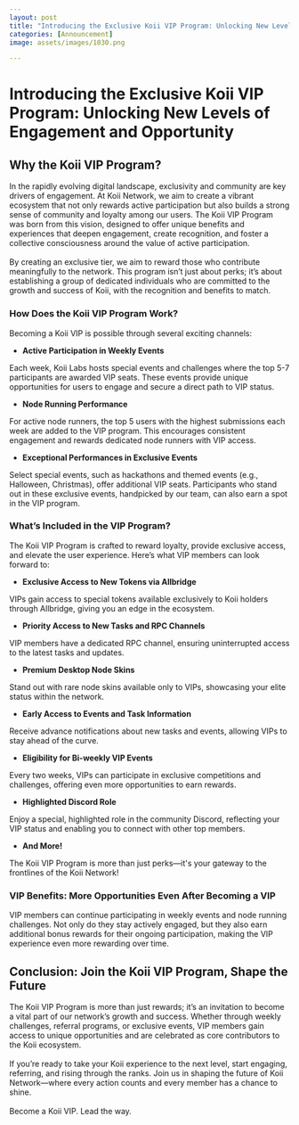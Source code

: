 ```yaml
---
layout: post
title: "Introducing the Exclusive Koii VIP Program: Unlocking New Levels of Engagement and Opportunity"
categories: [Announcement]
image: assets/images/1030.png

---
```


# **Introducing the Exclusive Koii VIP Program: Unlocking New Levels of Engagement and Opportunity**

## **Why the Koii VIP Program?**

In the rapidly evolving digital landscape, exclusivity and community are key drivers of engagement. At Koii Network, we aim to create a vibrant ecosystem that not only rewards active participation but also builds a strong sense of community and loyalty among our users. The Koii VIP Program was born from this vision, designed to offer unique benefits and experiences that deepen engagement, create recognition, and foster a collective consciousness around the value of active participation.\
\
By creating an exclusive tier, we aim to reward those who contribute meaningfully to the network. This program isn’t just about perks; it’s about establishing a group of dedicated individuals who are committed to the growth and success of Koii, with the recognition and benefits to match.


### **How Does the Koii VIP Program Work?**

Becoming a Koii VIP is possible through several exciting channels:

- **Active Participation in Weekly Events**

Each week, Koii Labs hosts special events and challenges where the top 5-7 participants are awarded VIP seats. These events provide unique opportunities for users to engage and secure a direct path to VIP status.

- **Node Running Performance**

For active node runners, the top 5 users with the highest submissions each week are added to the VIP program. This encourages consistent engagement and rewards dedicated node runners with VIP access.

- **Exceptional Performances in Exclusive Events**

Select special events, such as hackathons and themed events (e.g., Halloween, Christmas), offer additional VIP seats. Participants who stand out in these exclusive events, handpicked by our team, can also earn a spot in the VIP program.


### **What’s Included in the VIP Program?**

The Koii VIP Program is crafted to reward loyalty, provide exclusive access, and elevate the user experience. Here’s what VIP members can look forward to:

- **Exclusive Access to New Tokens via Allbridge**

VIPs gain access to special tokens available exclusively to Koii holders through Allbridge, giving you an edge in the ecosystem.

- **Priority Access to New Tasks and RPC Channels**

VIP members have a dedicated RPC channel, ensuring uninterrupted access to the latest tasks and updates.

- **Premium Desktop Node Skins**

Stand out with rare node skins available only to VIPs, showcasing your elite status within the network.

- **Early Access to Events and Task Information**

Receive advance notifications about new tasks and events, allowing VIPs to stay ahead of the curve.

- **Eligibility for Bi-weekly VIP Events**

Every two weeks, VIPs can participate in exclusive competitions and challenges, offering even more opportunities to earn rewards.

- **Highlighted Discord Role**

Enjoy a special, highlighted role in the community Discord, reflecting your VIP status and enabling you to connect with other top members.

- **And More!**

The Koii VIP Program is more than just perks—it's your gateway to the frontlines of the Koii Network!


### **VIP Benefits: More Opportunities Even After Becoming a VIP**

VIP members can continue participating in weekly events and node running challenges. Not only do they stay actively engaged, but they also earn additional bonus rewards for their ongoing participation, making the VIP experience even more rewarding over time.


## **Conclusion: Join the Koii VIP Program, Shape the Future**

The Koii VIP Program is more than just rewards; it’s an invitation to become a vital part of our network’s growth and success. Whether through weekly challenges, referral programs, or exclusive events, VIP members gain access to unique opportunities and are celebrated as core contributors to the Koii ecosystem.\
\
If you’re ready to take your Koii experience to the next level, start engaging, referring, and rising through the ranks. Join us in shaping the future of Koii Network—where every action counts and every member has a chance to shine.\
\
Become a Koii VIP. Lead the way.
